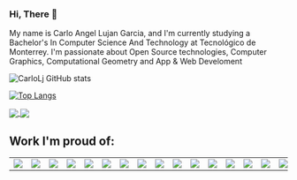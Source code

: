 ### Hi, There 👋
My name is Carlo Angel Lujan Garcia, and I'm currently studying a Bachelor's In Computer Science And Technology at Tecnológico de Monterrey.
I'm passionate about Open Source technologies, Computer Graphics, Computational Geometry and App & Web Develoment


![CarloLj GitHub stats](https://github-readme-stats.vercel.app/api?username=CarloLj&show_icons=true&theme=radical)

[![Top Langs](https://github-readme-stats.vercel.app/api/top-langs/?username=CarloLj&langs_count=20&hide_progress=true)](https://github.com/CarloLj/github-readme-stats)

<a href="https://github.com/anuraghazra/github-readme-stats">
  <img align="center" src="https://github-readme-stats.vercel.app/api/pin/?username=anuraghazra&repo=github-readme-stats" />
</a>
<a href="https://github.com/anuraghazra/convoychat">
  <img align="center" src="https://github-readme-stats.vercel.app/api/pin/?username=anuraghazra&repo=convoychat" />
</a>

## Work I'm proud of:
<table align="center">
<td>
<img src="https://github-readme-stats.vercel.app/api/pin/?username=CarloLj&repo=pokesafari-ruby">
</td>
<td>
<img src="https://github-readme-stats.vercel.app/api/pin/?username=CarloLj&repo=rails-blog">
</td>
<td>
<img src="https://github-readme-stats.vercel.app/api/pin/?username=CarloLj&repo=CLog-App">
</td>
<td>
<img src="https://github-readme-stats.vercel.app/api/pin/?username=CarloLj&repo=CLog-API">
</td>
<td>
<img src="https://github-readme-stats.vercel.app/api/pin/?username=CarloLj&repo=FreshCo">
</td>
<td>
<img src="https://github-readme-stats.vercel.app/api/pin/?username=CarloLj&repo=TC2038">
</td>
<td>
<img src="https://github-readme-stats.vercel.app/api/pin/?username=CarloLj&repo=Geriatrik-API">
</td>
<td>
<img src="https://github-readme-stats.vercel.app/api/pin/?username=CarloLj&repo=Geriatrik">
</td>
<td>
<img src="https://github-readme-stats.vercel.app/api/pin/?username=CarloLj&repo=BoomMoon">
</td>
<td>
<img src="https://github-readme-stats.vercel.app/api/pin/?username=CarloLj&repo=Forerunner_Cam">
</td>
<td>
<img src="https://github-readme-stats.vercel.app/api/pin/?username=CarloLj&repo=Attendance-plus">
</td>
<td>
<img src="https://github-readme-stats.vercel.app/api/pin/?username=CarloLj&repo=DataStructures-Algorithms">
</td>
<td>
<img src="https://github-readme-stats.vercel.app/api/pin/?username=CarloLj&repo=Likestagram">
</td>
<td>
<img src="https://github-readme-stats.vercel.app/api/pin/?username=CarloLj&repo=ReTwitter">
</td>
<td>
<img src="https://github-readme-stats.vercel.app/api/pin/?username=CarloLj&repo=Flixter">
</td>
<td>
<img src="https://github-readme-stats.vercel.app/api/pin/?username=CarloLj&repo=Pincident">
</td>
<td>
<img src="https://github-readme-stats.vercel.app/api/pin/?username=CarloLj&repo=OSID_Project_Final">
</td>
</table>
